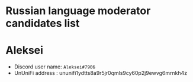 # Russian language moderator candidates list

# Aleksei
- Discord user name: `Aleksei#7906`
- UnUniFi address : ununifi1ydtts8a9r5jr0qmls9cy60p2j9ewvg6mrnkh4z
